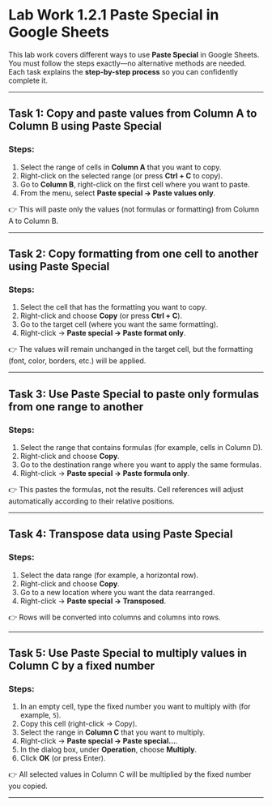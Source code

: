 
# Lab Work 1.2.1 Paste Special in Google Sheets

This lab work covers different ways to use **Paste Special** in Google Sheets. You must follow the steps exactly—no alternative methods are needed. Each task explains the **step-by-step process** so you can confidently complete it.

---

## **Task 1: Copy and paste values from Column A to Column B using Paste Special**

### Steps:

1. Select the range of cells in **Column A** that you want to copy.
2. Right-click on the selected range (or press **Ctrl + C** to copy).
3. Go to **Column B**, right-click on the first cell where you want to paste.
4. From the menu, select **Paste special → Paste values only**.

👉 This will paste only the values (not formulas or formatting) from Column A to Column B.

---

## **Task 2: Copy formatting from one cell to another using Paste Special**

### Steps:

1. Select the cell that has the formatting you want to copy.
2. Right-click and choose **Copy** (or press **Ctrl + C**).
3. Go to the target cell (where you want the same formatting).
4. Right-click → **Paste special → Paste format only**.

👉 The values will remain unchanged in the target cell, but the formatting (font, color, borders, etc.) will be applied.

---

## **Task 3: Use Paste Special to paste only formulas from one range to another**

### Steps:

1. Select the range that contains formulas (for example, cells in Column D).
2. Right-click and choose **Copy**.
3. Go to the destination range where you want to apply the same formulas.
4. Right-click → **Paste special → Paste formula only**.

👉 This pastes the formulas, not the results. Cell references will adjust automatically according to their relative positions.

---

## **Task 4: Transpose data using Paste Special**

### Steps:

1. Select the data range (for example, a horizontal row).
2. Right-click and choose **Copy**.
3. Go to a new location where you want the data rearranged.
4. Right-click → **Paste special → Transposed**.

👉 Rows will be converted into columns and columns into rows.

---

## **Task 5: Use Paste Special to multiply values in Column C by a fixed number**

### Steps:

1. In an empty cell, type the fixed number you want to multiply with (for example, `5`).
2. Copy this cell (right-click → Copy).
3. Select the range in **Column C** that you want to multiply.
4. Right-click → **Paste special → Paste special…**.
5. In the dialog box, under **Operation**, choose **Multiply**.
6. Click **OK** (or press Enter).

👉 All selected values in Column C will be multiplied by the fixed number you copied.

---


